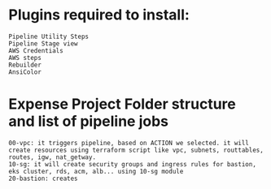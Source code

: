 # Plugins required to install:

    Pipeline Utility Steps
    Pipeline Stage view
    AWS Credentials
    AWS steps
    Rebuilder
    AnsiColor

# Expense Project Folder structure and list of pipeline jobs

    00-vpc: it triggers pipeline, based on ACTION we selected. it will create resources using terraform script like vpc, subnets, routtables, routes, igw, nat_getway.
    10-sg: it will create security groups and ingress rules for bastion, eks cluster, rds, acm, alb... using 10-sg module 
    20-bastion: creates 